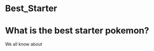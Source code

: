 # Best_Starter
<!DOCTYPE html>
<html>
  <head>
    <title> The Best Starter! </title>
  </head>
  <body>
    <h1>What is the best starter pokemon?</h1>
    <p1>We all know about</p1>
  </body>
</html>
